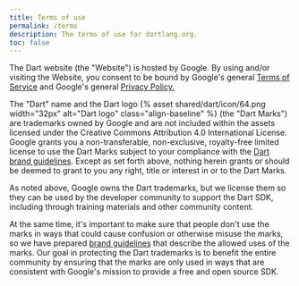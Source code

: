 ```yaml
---
title: Terms of use
permalink: /terms
description: The terms of use for dartlang.org.
toc: false
---
```


The Dart website (the "Website") is hosted by Google.
By using and/or visiting the Website,
you consent to be bound by Google's general [Terms of Service][]
and Google's general [Privacy Policy.][Privacy Policy]

The "Dart" name and the Dart logo
{% asset shared/dart/icon/64.png width="32px" alt="Dart logo" class="align-baseline" %}
(the "Dart Marks") are trademarks owned by Google and are not included
within the assets licensed under the Creative Commons Attribution 4.0
International License.  Google grants you a non-transferable,
non-exclusive, royalty-free limited license to use the Dart Marks
subject to your compliance with the [Dart brand guidelines](/brand).
Except as set forth above, nothing herein grants or should be deemed
to grant to you any right, title or interest in or to the Dart Marks.

As noted above, Google owns the Dart trademarks, but we license them
so they can be used by the developer community to support the Dart
SDK, including through training materials and other community content.

At the same time, it's important to make sure that people don't
use the marks in ways that could cause confusion or otherwise misuse
the marks, so we have prepared [brand guidelines](/brand) that describe the
allowed uses of the marks. Our goal in protecting the Dart trademarks
is to benefit the entire community by ensuring that the marks are only used
in ways that are consistent with Google's mission to provide a free and open
source SDK.

[Terms of Service]: https://policies.google.com/terms
[Privacy Policy]: https://policies.google.com/privacy
